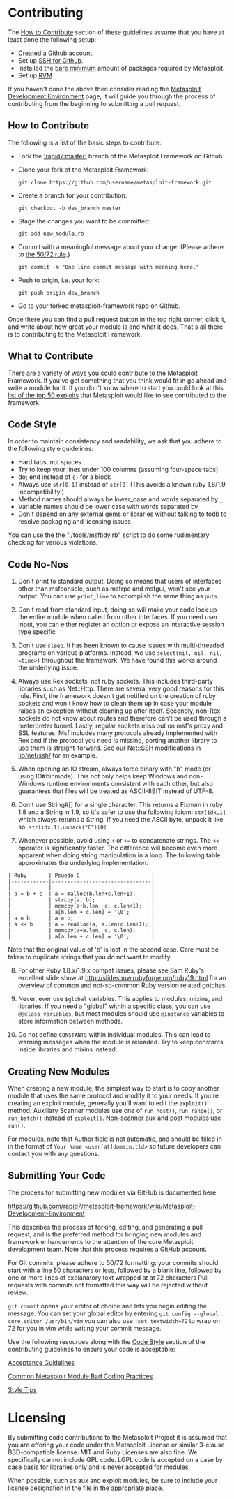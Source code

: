 Contributing
============
The [How to Contribute](#how-to-contribute) section of these guidelines
assume that you have at least done the following setup:
* Created a Github account.
* Set up [SSH for Github][wiki-ssh].
* Installed the [bare minimum][wiki-apt] amount of packages required by
  Metasploit.
* Set up [RVM][wiki-rvm]

If you haven't done the above then consider reading the [Metasploit
Development Environment][wiki-devenv] page, it will guide you through
the process of contributing from the beginning to submitting a pull
request.

How to Contribute
-----------------
The following is a list of the basic steps to contribute:
* Fork the ['rapid7:master'][rapid7-master] branch of the Metasploit
  Framework on Github
* Clone your fork of the Metasploit Framework: 

    `git clone https://github.com/username/metasploit-framework.git` 
* Create a branch for your contribution: 

    `git checkout -b dev_branch master` 
* Stage the changes you want to be committed: 

    `git add new_module.rb` 
* Commit with a meaningful message about your change: (Please adhere to
  [the 50/72 rule](#submitting-your-code).) 

    `git commit -m "One line commit message with meaning here."`
* Push to origin, i.e. your fork: 

    `git push origin dev_branch` 
* Go to your forked metasploit-framework repo on Github.

Once there you can find a pull request button in the top right corner,
click it, and write about how great your module is and what it does.
That's all there is to contributing to the Metasploit Framework.

What to Contribute
------------------
There are a variety of ways you could contribute to the Metasploit
Framework. If you've got something that you think would fit in go ahead
and write a module for it. If you don't know where to start you could
look at this [list of the top 50 exploits][top50] that Metasploit would
like to see contributed to the framework.

Code Style
----------

In order to maintain consistency and readability, we ask that you
adhere to the following style guidelines:

 - Hard tabs, not spaces
 - Try to keep your lines under 100 columns (assuming four-space tabs)
 - do; end instead of `{}` for a block
 - Always use `str[0,1]` instead of `str[0]`
   (This avoids a known ruby 1.8/1.9 incompatibility.)
 - Method names should always be lower_case and words separated by `_`
 - Variable names should be lower case with words separated by `_`
 - Don't depend on any external gems or libraries without talking to
   todb to resolve packaging and licensing issues 

You can use the the "./tools/msftidy.rb" script to do some rudimentary
checking for various violations.


Code No-Nos
-----------

1. Don't print to standard output. Doing so means that users of
interfaces other than msfconsole, such as msfrpc and msfgui, won't see
your output.  You can use `print_line` to accomplish the same thing as
`puts`. 

2. Don't read from standard input, doing so will make your code 
lock up the entire module when called from other interfaces. If you 
need user input, you can either register an option or expose an 
interactive session type specific

3. Don't use `sleep`. It has been known to cause issues with
multi-threaded programs on various platforms. Instead, we use
`select(nil, nil, nil, <time>)` throughout the framework. We have
found this works around the underlying issue.

4. Always use Rex sockets, not ruby sockets.  This includes
third-party libraries such as Net::Http.  There are several very good
reasons for this rule.  First, the framework doesn't get notified on
the creation of ruby sockets and won't know how to clean them up in
case your module raises an exception without cleaning up after itself.
Secondly, non-Rex sockets do not know about routes and therefore can't
be used through a meterpreter tunnel.  Lastly, regular sockets miss
out on msf's proxy and SSL features.  Msf includes many protocols
already implemented with Rex and if the protocol you need is missing,
porting another library to use them is straight-forward.  See our
Net::SSH modifications in
[lib/net/ssh/](https://github.com/rapid7/metasploit-framework/tree/master/lib/net/ssh) for an example.

5. When opening an IO stream, always force binary with "b" mode (or
using IO#binmode). This not only helps keep Windows and non-Windows
runtime environments consistent with each other, but also guarantees
that files will be treated as ASCII-8BIT instead of UTF-8.

6. Don't use String#[] for a single character.  This returns a Fixnum in
ruby 1.8 and a String in 1.9, so it's safer to use the following idiom:
	`str[idx,1]`
which always returns a String.  If you need the ASCII byte, unpack it like
so: 
	`str[idx,1].unpack("C")[0]`

7. Whenever possible, avoid using `+` or `+=` to concatenate strings.
The `<<` operator is significantly faster. The difference will become
even more apparent when doing string manipulation in a loop. The
following table approximates the underlying implementation:
~~~~~~~~~~~~~~~~~~~~~~~~~~~~~~~~~~~~~~~~~~~~~~~ 
| Ruby       | Psuedo C                       |
|------------|--------------------------------|
|            |                                |
| a = b + c  | a = malloc(b.len+c.len+1);     |
|            | strcpy(a, b);                  |
|            | memcpy(a+b.len, c, c.len+1);   |
|            | a[b.len + c.len] = '\0';       |
| a = b      | a = b;                         |
| a << b     | a = realloc(a, a.len+c.len+1); |
|            | memcpy(a+a.len, c, c.len);     |
|            | a[a.len + c.len] = '\0';       |
~~~~~~~~~~~~~~~~~~~~~~~~~~~~~~~~~~~~~~~~~~~~~~~
Note that the original value of 'b' is lost in the second case. Care
must be taken to duplicate strings that you do not want to modify.

8. For other Ruby 1.8.x/1.9.x compat issues, please see Sam Ruby's
excellent slide show at <http://slideshow.rubyforge.org/ruby19.html>
for an overview of common and not-so-common Ruby version related gotchas.

9. Never, ever use `$global` variables. This applies to modules, mixins,
and libraries. If you need a "global" within a specific class, you can
use `@@class_variables`, but most modules should use `@instance` variables
to store information between methods. 

10. Do not define `CONSTANTS` within individual modules. This can lead to
warning messages when the module is reloaded. Try to keep constants
inside libraries and mixins instead.


Creating New Modules
--------------------

When creating a new module, the simplest way to start is to copy
another module that uses the same protocol and modify it to your
needs.  If you're creating an exploit module, generally you'll want
to edit the `exploit()` method.  Auxiliary Scanner modules use one of
`run_host()`, `run_range()`, or `run_batch()` instead of `exploit()`.
Non-scanner aux and post modules use `run()`.

For modules, note that Author field is not automatic, and should be 
filled in in the format of `Your Name <user[at]domain.tld>` so future 
developers can contact you with any questions.

Submitting Your Code
--------------------

The process for submitting new modules via GitHub is documented here:

https://github.com/rapid7/metasploit-framework/wiki/Metasploit-Development-Environment

This describes the process of forking, editing, and generating a
pull request, and is the preferred method for bringing new modules
and framework enhancements to the attention of the core Metasploit
development team. Note that this process requires a GitHub account.

For Git commits, please adhere to 50/72 formatting: your commits should
start with a line 50 characters or less, followed by a blank line,
followed by one or more lines of explanatory text wrapped at at 72
characters Pull requests with commits not formatted this way will
be rejected without review.

`git commit` opens your editor of choice and lets you begin editing the
message. You can set your global editor by entering `git config --global
core.editor /usr/bin/vim` you can also use `:set textwidth=72` to wrap  on 72
for you in vim while writing your commit message.

Use the following resources along with the [Code Style](#code-style)
section of the contributing guidelines to ensure your code is
acceptable:

[Acceptance Guidelines][wiki-acceptance]

[Common Metasploit Module Bad Coding Practices][wiki-badcoding]

[Style Tips][wiki-styletips]

Licensing
=========
By submitting code contributions to the Metasploit Project it is
assumed that you are offering your code under the Metasploit License
or similar 3-clause BSD-compatible license.  MIT and Ruby Licenses 
are also fine.  We specifically cannot include GPL code. LGPL code
is accepted on a case by case basis for libraries only and is never 
accepted for modules.

When possible, such as aux and exploit modules, be sure to include
your license designation in the file in the appropriate place.


[rapid7-master]: https://github.com/rapid7/metasploit-framework "Metasploit Framework"
[top50]: https://dev.metasploit.com/redmine/projects/framework/wiki/Exploit_Todo#Top-50-Exploits "Top 50 Vulnerability"
[wiki-acceptance]: https://github.com/rapid7/metasploit-framework/wiki/Acceptance-Guidelines "Acceptance Guidelines"
[wiki-apt]: https://github.com/rapid7/metasploit-framework/wiki/Metasploit-Development-Environment#wiki-apt "Essentials to run Metasploit"
[wiki-badcoding]: https://github.com/rapid7/metasploit-framework/wiki/Common-Metasploit-Module-Bad-Coding-Practice "Common Metasploit Module Bad Coding Practices"
[wiki-devenv]: https://github.com/rapid7/metasploit-framework/wiki/Metasploit-Development-Environment "Metasploit Development Environment"
[wiki-rvm]: https://github.com/rapid7/metasploit-framework/wiki/Metasploit-Development-Environment#wiki-rvm "Ruby and RVM Installation"
[wiki-ssh]: https://github.com/rapid7/metasploit-framework/wiki/Metasploit-Development-Environment#wiki-ssh "SSH Configuration"
[wiki-styletips]: https://github.com/rapid7/metasploit-framework/wiki/Style-Tips "Style Tips"

